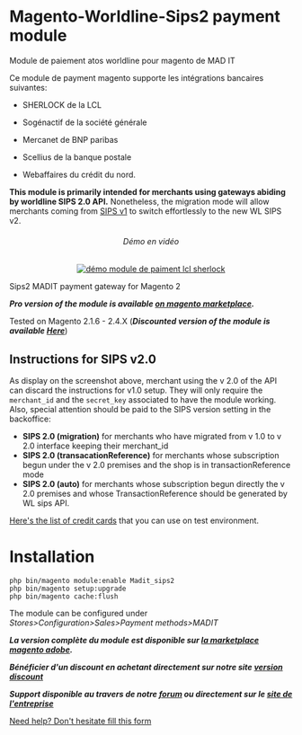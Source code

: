 # Magento-Worldline-Sips2 payment module

Module de paiement atos worldline pour magento de MAD IT

Ce module de payment magento supporte les intégrations bancaires suivantes:

- SHERLOCK de la LCL

- Sogénactif de la société générale

- Mercanet de BNP paribas

- Scellius de la banque postale

- Webaffaires du crédit du nord.


**This module is primarily intended for merchants using gateways abiding by worldline SIPS 2.0 API.**
Nonetheless, the migration mode will allow merchants coming from [SIPS v1](https://documentation.sips.worldline.com/en/announcements/end-sips-10.html) to switch effortlessly to the new WL SIPS v2.

<div align="center"><h6>Démo en vidéo</h6>
  <a href="https://youtu.be/kTahxkz1V10"><img src="https://user-images.githubusercontent.com/3765910/174391752-bad6a83e-e610-47b5-98bf-5bfe041c88b1.png" alt="démo module de paiment lcl sherlock"></a> 
</div>



Sips2 MADIT payment gateway for Magento 2


***Pro version of the module is available [on magento marketplace](https://marketplace.magento.com/madit-sips2.html).***


Tested on Magento 2.1.6 - 2.4.X (***Discounted version of the module is available [Here](https://www.madit.fr/shop/product/worldline-sips2-module-for-magento-2-6)***)



## Instructions for SIPS v2.0
As display on the screenshot above, merchant using the v 2.0 of the API can discard the instructions for v1.0 setup.
They will only require the `merchant_id` and the `secret_key` associated to have the module working.
Also, special attention should be paid to the SIPS version setting in the backoffice:
- **SIPS 2.0 (migration)** for merchants who have migrated from v 1.0 to v 2.0 interface keeping their merchant_id
- **SIPS 2.0 (transacationReference)** for merchants whose subscription begun under the v 2.0 premises and the shop is in transactionReference mode
- **SIPS 2.0 (auto)** for merchants whose subscription begun directly  the v 2.0 premises and whose TransactionReference should be generated by WL sips API.

[Here's the list of credit cards](https://documentation.sips.worldline.com/fr/cartes-de-test.html) that you can use on test environment.


Installation
============

```
php bin/magento module:enable Madit_sips2
php bin/magento setup:upgrade
php bin/magento cache:flush
```

The module can be configured under *Stores>Configuration>Sales>Payment methods>MADIT*


***La version complète du module est disponible sur [la marketplace magento adobe](https://marketplace.magento.com/madit-sips2.html).***

***Bénéficier d'un discount en achetant directement sur notre site [version discount](https://www.madit.fr/shop/product/worldline-sips2-module-for-magento-2-6)***

***Support disponible au travers de notre [**forum**](https://forum.madit.fr/) ou directement sur le [site de l'entreprise](https://www.madit.fr/en_US/contacteznous)***

[Need help? Don't hesitate fill this form](https://www.madit.fr/contacteznous)

